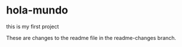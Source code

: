 # hola-mundo
this is my first project


These are changes to the readme file in the readme-changes branch.

